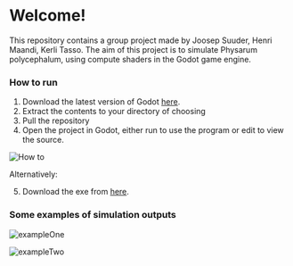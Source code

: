 # Welcome!

This repository contains a group project made by Joosep Suuder, Henri Maandi, Kerli Tasso.
The aim of this project is to simulate Physarum polycephalum, using compute shaders in the Godot game engine.

### How to run

1. Download the latest version of Godot [here](https://godotengine.org/).
2. Extract the contents to your directory of choosing
3. Pull the repository
4. Open the project in Godot, either run to use the program or edit to view the source.

![How to](.readmeAssets/howToRun.PNG)

Alternatively:

5. Download the exe from [here](https://owncloud.ut.ee/owncloud/s/Kp2AFTtLHjfRNrH).

### Some examples of simulation outputs

![exampleOne](.readmeAssets/capture.PNG)

![exampleTwo](.readmeAssets/capture2.PNG)
